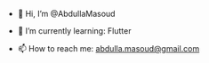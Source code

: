 - 👋 Hi, I’m @AbdullaMasoud

- 🌱 I’m currently learning:
       Flutter
- 📫 How to reach me:
      abdulla.masoud@gmail.com
